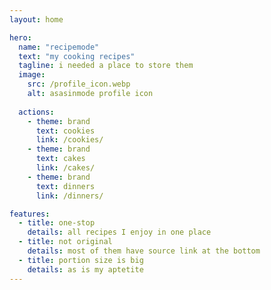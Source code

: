 ```yaml
---
layout: home

hero:
  name: "recipemode"
  text: "my cooking recipes"
  tagline: i needed a place to store them
  image:
    src: /profile_icon.webp
    alt: asasinmode profile icon
    
  actions:
    - theme: brand
      text: cookies
      link: /cookies/
    - theme: brand
      text: cakes
      link: /cakes/
    - theme: brand
      text: dinners
      link: /dinners/

features:
  - title: one-stop
    details: all recipes I enjoy in one place
  - title: not original
    details: most of them have source link at the bottom
  - title: portion size is big
    details: as is my aptetite
---
```

